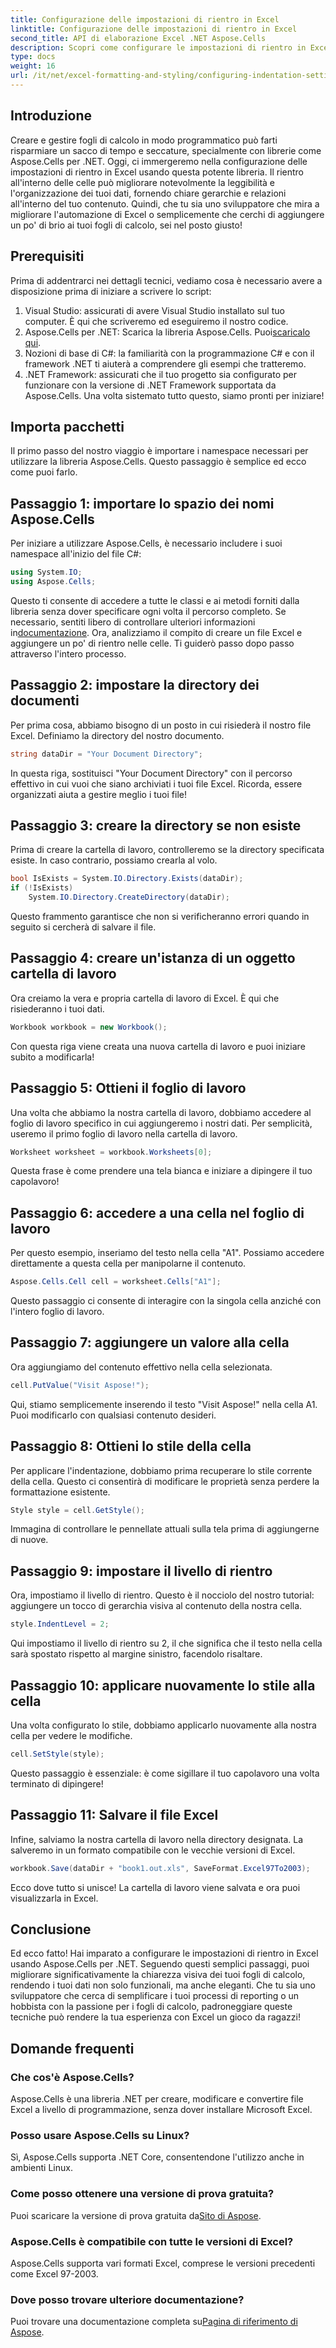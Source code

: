 ```yaml
---
title: Configurazione delle impostazioni di rientro in Excel
linktitle: Configurazione delle impostazioni di rientro in Excel
second_title: API di elaborazione Excel .NET Aspose.Cells
description: Scopri come configurare le impostazioni di rientro in Excel con Aspose.Cells per .NET. Guida passo passo per migliorare i tuoi documenti Excel senza sforzo.
type: docs
weight: 16
url: /it/net/excel-formatting-and-styling/configuring-indentation-settings/
---
```

## Introduzione
Creare e gestire fogli di calcolo in modo programmatico può farti risparmiare un sacco di tempo e seccature, specialmente con librerie come Aspose.Cells per .NET. Oggi, ci immergeremo nella configurazione delle impostazioni di rientro in Excel usando questa potente libreria. Il rientro all'interno delle celle può migliorare notevolmente la leggibilità e l'organizzazione dei tuoi dati, fornendo chiare gerarchie e relazioni all'interno del tuo contenuto. Quindi, che tu sia uno sviluppatore che mira a migliorare l'automazione di Excel o semplicemente che cerchi di aggiungere un po' di brio ai tuoi fogli di calcolo, sei nel posto giusto!
## Prerequisiti
Prima di addentrarci nei dettagli tecnici, vediamo cosa è necessario avere a disposizione prima di iniziare a scrivere lo script:
1. Visual Studio: assicurati di avere Visual Studio installato sul tuo computer. È qui che scriveremo ed eseguiremo il nostro codice.
2. Aspose.Cells per .NET: Scarica la libreria Aspose.Cells. Puoi[scaricalo qui](https://releases.aspose.com/cells/net/).
3. Nozioni di base di C#: la familiarità con la programmazione C# e con il framework .NET ti aiuterà a comprendere gli esempi che tratteremo.
4. .NET Framework: assicurati che il tuo progetto sia configurato per funzionare con la versione di .NET Framework supportata da Aspose.Cells.
Una volta sistemato tutto questo, siamo pronti per iniziare!
## Importa pacchetti
Il primo passo del nostro viaggio è importare i namespace necessari per utilizzare la libreria Aspose.Cells. Questo passaggio è semplice ed ecco come puoi farlo.
## Passaggio 1: importare lo spazio dei nomi Aspose.Cells
Per iniziare a utilizzare Aspose.Cells, è necessario includere i suoi namespace all'inizio del file C#:
```csharp
using System.IO;
using Aspose.Cells;
```
 Questo ti consente di accedere a tutte le classi e ai metodi forniti dalla libreria senza dover specificare ogni volta il percorso completo. Se necessario, sentiti libero di controllare ulteriori informazioni in[documentazione](https://reference.aspose.com/cells/net/).
Ora, analizziamo il compito di creare un file Excel e aggiungere un po' di rientro nelle celle. Ti guiderò passo dopo passo attraverso l'intero processo.
## Passaggio 2: impostare la directory dei documenti
Per prima cosa, abbiamo bisogno di un posto in cui risiederà il nostro file Excel. Definiamo la directory del nostro documento.
```csharp
string dataDir = "Your Document Directory";
```
In questa riga, sostituisci "Your Document Directory" con il percorso effettivo in cui vuoi che siano archiviati i tuoi file Excel. Ricorda, essere organizzati aiuta a gestire meglio i tuoi file!
## Passaggio 3: creare la directory se non esiste
Prima di creare la cartella di lavoro, controlleremo se la directory specificata esiste. In caso contrario, possiamo crearla al volo.
```csharp
bool IsExists = System.IO.Directory.Exists(dataDir);
if (!IsExists)
    System.IO.Directory.CreateDirectory(dataDir);
```
Questo frammento garantisce che non si verificheranno errori quando in seguito si cercherà di salvare il file.
## Passaggio 4: creare un'istanza di un oggetto cartella di lavoro
Ora creiamo la vera e propria cartella di lavoro di Excel. È qui che risiederanno i tuoi dati.
```csharp
Workbook workbook = new Workbook();
```
Con questa riga viene creata una nuova cartella di lavoro e puoi iniziare subito a modificarla!
## Passaggio 5: Ottieni il foglio di lavoro
Una volta che abbiamo la nostra cartella di lavoro, dobbiamo accedere al foglio di lavoro specifico in cui aggiungeremo i nostri dati. Per semplicità, useremo il primo foglio di lavoro nella cartella di lavoro.
```csharp
Worksheet worksheet = workbook.Worksheets[0];
```
Questa frase è come prendere una tela bianca e iniziare a dipingere il tuo capolavoro!
## Passaggio 6: accedere a una cella nel foglio di lavoro
Per questo esempio, inseriamo del testo nella cella "A1". Possiamo accedere direttamente a questa cella per manipolarne il contenuto.
```csharp
Aspose.Cells.Cell cell = worksheet.Cells["A1"];
```
Questo passaggio ci consente di interagire con la singola cella anziché con l'intero foglio di lavoro.
## Passaggio 7: aggiungere un valore alla cella
Ora aggiungiamo del contenuto effettivo nella cella selezionata.
```csharp
cell.PutValue("Visit Aspose!");
```
Qui, stiamo semplicemente inserendo il testo "Visit Aspose!" nella cella A1. Puoi modificarlo con qualsiasi contenuto desideri.
## Passaggio 8: Ottieni lo stile della cella
Per applicare l'indentazione, dobbiamo prima recuperare lo stile corrente della cella. Questo ci consentirà di modificare le proprietà senza perdere la formattazione esistente.
```csharp
Style style = cell.GetStyle();
```
Immagina di controllare le pennellate attuali sulla tela prima di aggiungerne di nuove.
## Passaggio 9: impostare il livello di rientro
Ora, impostiamo il livello di rientro. Questo è il nocciolo del nostro tutorial: aggiungere un tocco di gerarchia visiva al contenuto della nostra cella.
```csharp
style.IndentLevel = 2;
```
Qui impostiamo il livello di rientro su 2, il che significa che il testo nella cella sarà spostato rispetto al margine sinistro, facendolo risaltare.
## Passaggio 10: applicare nuovamente lo stile alla cella
Una volta configurato lo stile, dobbiamo applicarlo nuovamente alla nostra cella per vedere le modifiche.
```csharp
cell.SetStyle(style);
```
Questo passaggio è essenziale: è come sigillare il tuo capolavoro una volta terminato di dipingere!
## Passaggio 11: Salvare il file Excel
Infine, salviamo la nostra cartella di lavoro nella directory designata. La salveremo in un formato compatibile con le vecchie versioni di Excel.
```csharp
workbook.Save(dataDir + "book1.out.xls", SaveFormat.Excel97To2003);
```
Ecco dove tutto si unisce! La cartella di lavoro viene salvata e ora puoi visualizzarla in Excel.
## Conclusione
Ed ecco fatto! Hai imparato a configurare le impostazioni di rientro in Excel usando Aspose.Cells per .NET. Seguendo questi semplici passaggi, puoi migliorare significativamente la chiarezza visiva dei tuoi fogli di calcolo, rendendo i tuoi dati non solo funzionali, ma anche eleganti. Che tu sia uno sviluppatore che cerca di semplificare i tuoi processi di reporting o un hobbista con la passione per i fogli di calcolo, padroneggiare queste tecniche può rendere la tua esperienza con Excel un gioco da ragazzi!
## Domande frequenti
### Che cos'è Aspose.Cells?
Aspose.Cells è una libreria .NET per creare, modificare e convertire file Excel a livello di programmazione, senza dover installare Microsoft Excel.
### Posso usare Aspose.Cells su Linux?
Sì, Aspose.Cells supporta .NET Core, consentendone l'utilizzo anche in ambienti Linux.
### Come posso ottenere una versione di prova gratuita?
 Puoi scaricare la versione di prova gratuita da[Sito di Aspose](https://releases.aspose.com/).
### Aspose.Cells è compatibile con tutte le versioni di Excel?
Aspose.Cells supporta vari formati Excel, comprese le versioni precedenti come Excel 97-2003.
### Dove posso trovare ulteriore documentazione?
Puoi trovare una documentazione completa su[Pagina di riferimento di Aspose](https://reference.aspose.com/cells/net/).